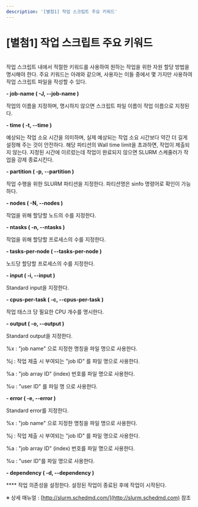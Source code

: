 ```yaml
---
description: '[별첨1] 작업 스크립트 주요 키워드'
---
```


# \[별첨1] 작업 스크립트 주요 키워드

\
&#x20;작업 스크립트 내에서 적절한 키워드를 사용하여 원하는 작업을 위한 자원 할당 방법을 명시해야 한다. 주요 키워드는 아래와 같으며, 사용자는 이들 중에서 몇 가지만 사용하여 작업 스크립트 파일을 작성할 수 있다.&#x20;

&#x20;

**- job-name ( -J, --job-name )**

&#x20;작업의 이름을 지정하며, 명시하지 않으면 스크립트 파일 이름이 작업 이름으로 지정된다.

&#x20;

**- time ( -t, --time )**

&#x20;예상되는 작업 소요 시간을 의미하며, 실제 예상되는 작업 소요 시간보다 약간 더 길게 설정해 주는 것이 안전하다. 해당 파티션의 Wall time limit을 초과하면, 작업이 제출되지 않는다. 지정된 시간에 이르렀는데 작업이 완료되지 않으면 SLURM 스케줄러가 작업을 강제 종료시킨다.

&#x20;

**- partition ( -p, --partition )**

&#x20;작업 수행을 위한 SLURM 파티션을 지정한다. 파티션명은 sinfo 명령어로 확인이 가능하다.

&#x20;

**- nodes ( -N, --nodes )**

&#x20; 작업을 위해 할당할 노드의 수를 지정한다.

&#x20;

**- ntasks ( -n, --ntasks )**

&#x20; 작업을 위해 할당할 프로세스의 수를 지정한다.

&#x20;

**- tasks-per-node ( --tasks-per-node )**

&#x20; 노드당 할당할 프로세스의 수를 지정한다.

&#x20;

**- input ( -i, --input )**

&#x20; Standard input을 지정한다.

&#x20;

**- cpus-per-task ( -c, --cpus-per-task )**

&#x20;  작업 태스크 당 필요한 CPU 개수를 명시한다.

**- output ( -o, --output )**

&#x20; Standard output을 지정한다.

&#x20;   %x : "job name" 으로 지정한 명칭을 파일 명으로 사용한다.

&#x20;   %j : 작업 제출 시 부여되는 "job ID" 를 파일 명으로 사용한다.

&#x20;   %a : "job array ID" (index) 번호를 파일 명으로 사용한다.

&#x20;   %u : "user ID" 를 파일 명 으로 사용한다.

&#x20;

**- error ( -e, --error )**

&#x20;  Standard error를 지정한다.

&#x20;   %x : "job name" 으로 지정한 명칭을 파일 명으로 사용한다.

&#x20;   %j : 작업 제출 시 부여되는 "job ID" 를 파일 명으로 사용한다.

&#x20;   %a : "job array ID" (index) 번호를 파일 명으로 사용한다.

&#x20;   %u : "user ID"를 파일 명으로 사용한다.

&#x20;

**- dependency ( -d, --dependency )**

&#x20; ****  작업 의존성을 설정한다. 설정된 작업이 종료된 후에 작업이 시작된다. &#x20;

&#x20;

&#x20;

※ 상세 매뉴얼 : [http://slurm.schedmd.com/](http://slurm.schedmd.com) 참조
